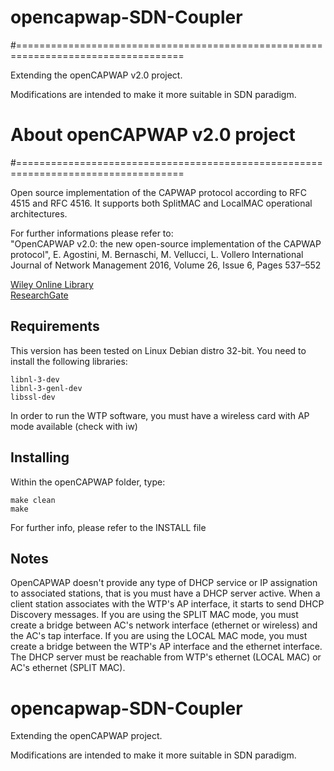 # opencapwap-SDN-Coupler
#===================================================================================

Extending the openCAPWAP v2.0 project.

Modifications are intended to make it more suitable in SDN paradigm.


# About openCAPWAP v2.0 project
#===================================================================================

Open source implementation of the CAPWAP protocol according to RFC 4515 and RFC 4516.
It supports both SplitMAC and LocalMAC operational architectures.

For further informations please refer to: <br />
"OpenCAPWAP v2.0: the new open-source implementation of the CAPWAP protocol", E. Agostini, M. Bernaschi, M. Vellucci, L. Vollero
International Journal of Network Management 2016, Volume 26, Issue 6, Pages 537–552 <br />

[Wiley Online Library](http://onlinelibrary.wiley.com/doi/10.1002/nem.1949/abstract) <br />
[ResearchGate](https://www.researchgate.net/publication/307913953_OpenCAPWAP_v20_the_new_open-source_implementation_of_the_CAPWAP_protocol_OPENCAPWAP_V20)


## Requirements

This version has been tested on Linux Debian distro 32-bit.
You need to install the following libraries:
```
libnl-3-dev
libnl-3-genl-dev
libssl-dev
```

In order to run the WTP software, you must have a wireless card with AP mode available (check with iw)

## Installing

Within the openCAPWAP folder, type:
```
make clean
make
```

For further info, please refer to the INSTALL file

## Notes

OpenCAPWAP doesn't provide any type of DHCP service or IP assignation to associated stations, that is you must have a DHCP server active. When a client station associates with the WTP's AP interface, it starts to send DHCP Discovery messages.
If you are using the SPLIT MAC mode, you must create a bridge between AC's network interface (ethernet or wireless) and the AC's tap interface.
If you are using the LOCAL MAC mode, you must create a bridge between the WTP's AP interface and the ethernet interface.
The DHCP server must be reachable from WTP's ethernet (LOCAL MAC) or AC's ethernet (SPLIT MAC).

# opencapwap-SDN-Coupler
Extending the openCAPWAP project. 

Modifications are intended to make it more suitable in SDN paradigm.
